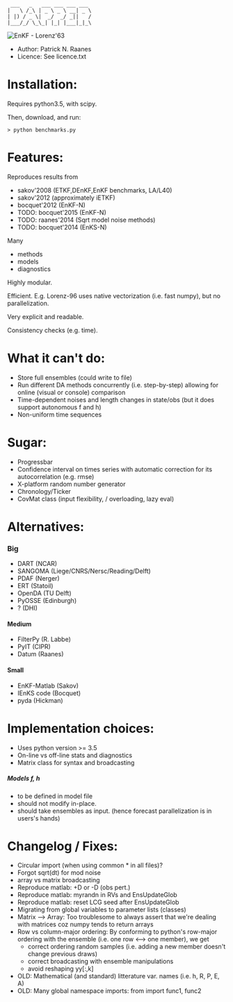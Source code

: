
     ___   _   ___ ___ ___ ___ 
    |   \ /_\ | _ \ _ \ __| _ \
    | |) / _ \|  _/  _/ _||   /
    |___/_/ \_\_| |_| |___|_|_\


![EnKF - Lorenz'63](./figs/l63_ens_animated.gif)


 - Author: Patrick N. Raanes
 - Licence: See licence.txt

Installation:
============================================
Requires python3.5, with scipy.

Then, download, and run:

    > python benchmarks.py

Features:
============================================
Reproduces results from
 - sakov'2008 (ETKF,DEnKF,EnKF benchmarks, LA/L40)
 - sakov'2012 (approximately iETKF)
 - bocquet'2012 (EnKF-N)
 - TODO: bocquet'2015 (EnKF-N)
 - TODO: raanes'2014 (Sqrt model noise methods)	
 - TODO: bocquet'2014 (EnKS-N)

Many
 - methods
 - models
 - diagnostics


Highly modular.

Efficient.
E.g. Lorenz-96 uses native vectorization (i.e. fast numpy),  but no parallelization.

Very explicit and readable.

Consistency checks (e.g. time).


What it can't do:
============================================
 - Store full ensembles (could write to file)
 - Run different DA methods concurrently (i.e. step-by-step)
     allowing for online (visual or console) comparison
 - Time-dependent noises and length changes in state/obs
     (but it does support autonomous f and h)
 - Non-uniform time sequences


Sugar:
============================================
 - Progressbar
 - Confidence interval on times series with automatic correction for its autocorrelation (e.g. rmse)
 - X-platform random number generator
 - Chronology/Ticker
 - CovMat class (input flexibility, / overloading, lazy eval)


Alternatives:
============================================
### Big
 - DART        (NCAR)
 - SANGOMA     (Liege/CNRS/Nersc/Reading/Delft)
 - PDAF        (Nerger)
 - ERT         (Statoil)
 - OpenDA      (TU Delft)
 - PyOSSE      (Edinburgh)
 - ?           (DHI)

#### Medium
 - FilterPy    (R. Labbe)
 - PyIT        (CIPR)
 - Datum       (Raanes)
    
#### Small
 - EnKF-Matlab (Sakov)
 - IEnKS code  (Bocquet)
 - pyda        (Hickman)


Implementation choices:
============================================
 - Uses python version >= 3.5
 - On-line vs off-line stats and diagnostics
 - Matrix class for syntax and broadcasting


##### Models f, h
 - to be defined in model file
 - should not modify in-place.
 - should take ensembles as input.
   (hence forecast parallelization is in users's hands)


Changelog / Fixes:
============================================
 - Circular import (when using common * in all files)?
 - Forgot sqrt(dt) for mod noise
 - array vs matrix broadcasting
 - Reproduce matlab: +D or -D (obs pert.)
 - Reproduce matlab: myrandn in RVs and EnsUpdateGlob
 - Reproduce matlab: reset LCG seed after EnsUpdateGlob
 - Migrating from global variables to parameter lists (classes) 
 - Matrix --> Array: Too troublesome to always assert that
   we're dealing with matrices coz numpy tends to return arrays
 - Row vs column-major ordering:
   By conforming to python's row-major ordering
   with the ensemble (i.e. one row <--> one member), we get
   - correct ordering random samples
     (i.e. adding a new member doesn't change previous draws) 
   - correct broadcasting with ensemble manipulations
   - avoid reshaping yy[:,k]
 - OLD: Mathematical (and standard) litterature var. names (i.e. h, R, P, E, A)
 - OLD: Many global namespace imports: from <package> import func1, func2




